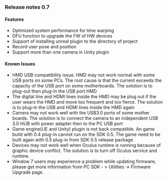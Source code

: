 
### Release notes 0.7

#### Features
- Optimized system performance for time warping
- DFU function to upgrade the FW of HW devices
- Support of installing unreal plugin to the directory of project
- Record user pose and position
- Support more than one camera in Unity plugin

#### Known Issues

- HMD USB compatibility issue. HMD may not work normal with some USB ports on some PCs. The root cause is that the current exceeds the capacity of the USB port on some motherboards. The solution is to plug-out then plug-in the USB port HMD 
- The digital line and HDMI lines inside the HMD may be plug out if the user wears the HMD and move too frequent and too fierce. The solution is to plug-in the USB and HDMI lines inside the HMD again
- Camera may not work well with the USB3.0 ports of some mother boards. The solution is to connect the camera to an independent USB 3.0 HUB with power adapter then to the PC USB port
- Game engine(UE and Unity) plugin is not back compatible. An game build with 0.4 plug-in cannot run on the SDK 0.5. The game need to be built again with 0.5 plug-in from SDK 0.5 release package. 
- Devices may not work well when Oculus runtime is running because of graphic device conflict. The solution is to turn off Oculus service and runtime.
- Window 7 users may experience a problem while updating firmware, please get more information from PC SDK - > Utilities -> Firmware Upgrade page.
